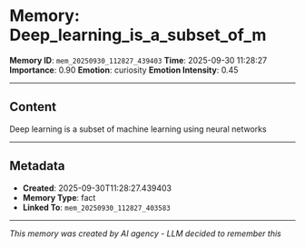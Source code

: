 # Memory: Deep_learning_is_a_subset_of_m

**Memory ID**: `mem_20250930_112827_439403`
**Time**: 2025-09-30 11:28:27
**Importance**: 0.90
**Emotion**: curiosity
**Emotion Intensity**: 0.45

---

## Content

Deep learning is a subset of machine learning using neural networks

---

## Metadata

- **Created**: 2025-09-30T11:28:27.439403
- **Memory Type**: fact
- **Linked To**: `mem_20250930_112827_403583`

---

*This memory was created by AI agency - LLM decided to remember this*
